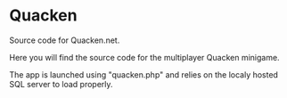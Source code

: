 # Quacken
Source code for Quacken.net.

Here you will find the source code for the multiplayer Quacken minigame. 

The app is launched using "quacken.php" and relies on the localy hosted SQL server to load properly.
